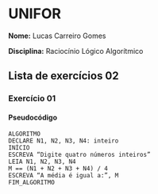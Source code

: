 # UNIFOR
**Nome:** Lucas Carreiro Gomes

**Disciplina:** Raciocínio Lógico Algorítmico

## Lista de exercícios 02

### Exercício 01

#### Pseudocódigo
```
ALGORITMO
DECLARE N1, N2, N3, N4: inteiro
INÍCIO
ESCREVA “Digite quatro números inteiros”
LEIA N1, N2, N3, N4
M == (N1 + N2 + N3 + N4) / 4
ESCREVA “A média é igual a:”, M
FIM_ALGORITMO
